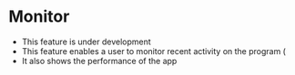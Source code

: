 # Monitor
- This feature is under development
- This feature enables a user to monitor recent activity on the program (
- It also shows the performance of the app